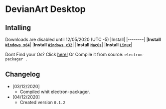 # DevianArt Desktop


## Intalling
Downloads are disabled until 12/05/2020 (UTC -5)
|Install|
|--------|
|**Install [`Windows x64`]()**|
|**Install [`Windows x32`]()**|
|**Install [`MacOs`]()**|
|**Install [`Linux`]()**|

Dont Find your Os? Click [here!]()
Or Compile it from source: `electron-packager .`

## Changelog
- [03/12/2020]
  - Compiled whit electron-packager.
- [04/12/2020]
  - Created version `0.1.2`
  
 
